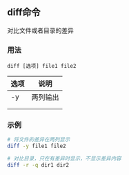 ## diff命令
对比文件或者目录的差异

### 用法
```
diff [选项] file1 file2
```

| 选项 | 说明 |
| --- | --- |
| -y | 两列输出 |
|  |  |
|  |  |

### 示例
```sh
# 将文件的差异在两列显示
diff -y file1 file2

# 对比目录，只在有差异时显示，不显示差异内容
diff -r -q dir1 dir2

```
